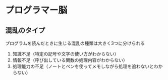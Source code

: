 # プログラマー脳

## 混乱のタイプ

プログラムを読んだときに生じる混乱の種類は大きく3つに分けられる

1. 知識不足（特定の記号や文字の使い方がわからない）
2. 情報不足（呼び出している関数の処理内容がわからない）
3. 処理能力の不足（ノートとペンを使ってメモしながら処理を追わないとわからない）

